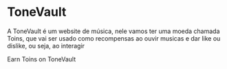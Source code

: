 # ToneVault
A ToneVault é um website de música, nele vamos ter uma moeda chamada Toins, que vai ser usado como recompensas ao ouvir musicas e dar like ou dislike, ou seja,
ao interagir 

Earn Toins on ToneVault
